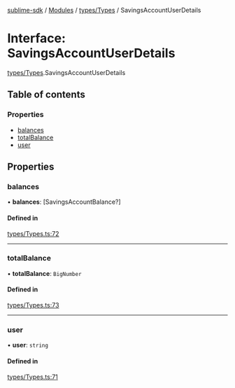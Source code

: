 [sublime-sdk](../README.md) / [Modules](../modules.md) / [types/Types](../modules/types_Types.md) / SavingsAccountUserDetails

# Interface: SavingsAccountUserDetails

[types/Types](../modules/types_Types.md).SavingsAccountUserDetails

## Table of contents

### Properties

- [balances](types_Types.SavingsAccountUserDetails.md#balances)
- [totalBalance](types_Types.SavingsAccountUserDetails.md#totalbalance)
- [user](types_Types.SavingsAccountUserDetails.md#user)

## Properties

### balances

• **balances**: [SavingsAccountBalance?]

#### Defined in

[types/Types.ts:72](https://github.com/akshay111meher/sublime-sdk/blob/5e69867/src/types/Types.ts#L72)

___

### totalBalance

• **totalBalance**: `BigNumber`

#### Defined in

[types/Types.ts:73](https://github.com/akshay111meher/sublime-sdk/blob/5e69867/src/types/Types.ts#L73)

___

### user

• **user**: `string`

#### Defined in

[types/Types.ts:71](https://github.com/akshay111meher/sublime-sdk/blob/5e69867/src/types/Types.ts#L71)
